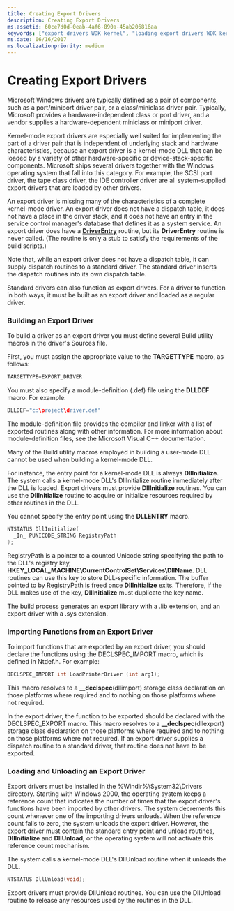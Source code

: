 ```yaml
---
title: Creating Export Drivers
description: Creating Export Drivers
ms.assetid: 60ce7d0d-0eab-4af6-890a-45ab206816aa
keywords: ["export drivers WDK kernel", "loading export drivers WDK kernel", "importing export driver functions", "module-definition files WDK kernel", ".def files", "def files", "kernel-mode drivers WDK , export drivers"]
ms.date: 06/16/2017
ms.localizationpriority: medium
---
```


# Creating Export Drivers





Microsoft Windows drivers are typically defined as a pair of components, such as a port/miniport driver pair, or a class/miniclass driver pair. Typically, Microsoft provides a hardware-independent class or port driver, and a vendor supplies a hardware-dependent miniclass or miniport driver.

Kernel-mode export drivers are especially well suited for implementing the part of a driver pair that is independent of underlying stack and hardware characteristics, because an export driver is a kernel-mode DLL that can be loaded by a variety of other hardware-specific or device-stack-specific components. Microsoft ships several drivers together with the Windows operating system that fall into this category. For example, the SCSI port driver, the tape class driver, the IDE controller driver are all system-supplied export drivers that are loaded by other drivers.

An export driver is missing many of the characteristics of a complete kernel-mode driver. An export driver does not have a dispatch table, it does not have a place in the driver stack, and it does not have an entry in the service control manager's database that defines it as a system service. An export driver does have a [**DriverEntry**](https://docs.microsoft.com/windows-hardware/drivers/ddi/wdm/nc-wdm-driver_initialize) routine, but its **DriverEntry** routine is never called. (The routine is only a stub to satisfy the requirements of the build scripts.)

Note that, while an export driver does not have a dispatch table, it can supply dispatch routines to a standard driver. The standard driver inserts the dispatch routines into its own dispatch table.

Standard drivers can also function as export drivers. For a driver to function in both ways, it must be built as an export driver and loaded as a regular driver.

### Building an Export Driver

To build a driver as an export driver you must define several Build utility macros in the driver's Sources file.

First, you must assign the appropriate value to the **TARGETTYPE** macro, as follows:

```cpp
TARGETTYPE=EXPORT_DRIVER
```

You must also specify a module-definition (.def) file using the **DLLDEF** macro. For example:

```cpp
DLLDEF="c:\project\driver.def"
```

The module-definition file provides the compiler and linker with a list of exported routines along with other information. For more information about module-definition files, see the Microsoft Visual C++ documentation.

Many of the Build utility macros employed in building a user-mode DLL cannot be used when building a kernel-mode DLL. 

For instance, the entry point for a kernel-mode DLL is always **DllInitialize**. The system calls a kernel-mode DLL's DllInitialize routine immediately after the DLL is loaded. Export drivers must provide **DllInitialize** routines. You can use the **DllInitialize** routine to acquire or initialize resources required by other routines in the DLL. 

You cannot specify the entry point using the **DLLENTRY** macro. 

```cpp
NTSTATUS DllInitialize(
  _In_ PUNICODE_STRING RegistryPath
);
```
RegistryPath is a pointer to a counted Unicode string specifying the path to the DLL's registry key, **HKEY_LOCAL_MACHINE\CurrentControlSet\Services\DllName**. DLL routines can use this key to store DLL-specific information. The buffer pointed to by RegistryPath is freed once **DllInitialize** exits. Therefore, if the DLL makes use of the key, **DllInitialize** must duplicate the key name. 


The build process generates an export library with a .lib extension, and an export driver with a .sys extension.

### Importing Functions from an Export Driver

To import functions that are exported by an export driver, you should declare the functions using the DECLSPEC\_IMPORT macro, which is defined in Ntdef.h. For example:

```cpp
DECLSPEC_IMPORT int LoadPrinterDriver (int arg1); 
```

This macro resolves to a **\_\_declspec**(dllimport) storage class declaration on those platforms where required and to nothing on those platforms where not required.

In the export driver, the function to be exported should be declared with the DECLSPEC\_EXPORT macro. This macro resolves to a **\_\_declspec**(dllexport) storage class declaration on those platforms where required and to nothing on those platforms where not required. If an export driver supplies a dispatch routine to a standard driver, that routine does not have to be exported.

### Loading and Unloading an Export Driver

Export drivers must be installed in the %Windir%\\System32\\Drivers directory. Starting with Windows 2000, the operating system keeps a reference count that indicates the number of times that the export driver's functions have been imported by other drivers. The system decrements this count whenever one of the importing drivers unloads. When the reference count falls to zero, the system unloads the export driver. However, the export driver must contain the standard entry point and unload routines, **DllInitialize** and **DllUnload**, or the operating system will not activate this reference count mechanism.

The system calls a kernel-mode DLL's DllUnload routine when it unloads the DLL.

```cpp
NTSTATUS DllUnload(void);
```
Export drivers must provide DllUnload routines. You can use the DllUnload routine to release any resources used by the routines in the DLL. 








